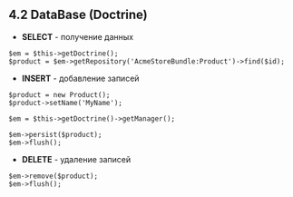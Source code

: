 ## 4.2 DataBase (Doctrine)

*   **SELECT** - получение данных

```
$em = $this->getDoctrine();
$product = $em->getRepository('AcmeStoreBundle:Product')->find($id);
```

*   **INSERT** - добавление записей

```
$product = new Product();
$product->setName('MyName');

$em = $this->getDoctrine()->getManager();

$em->persist($product);
$em->flush();
```
*   **DELETE** - удаление записей

```
$em->remove($product);
$em->flush();
```